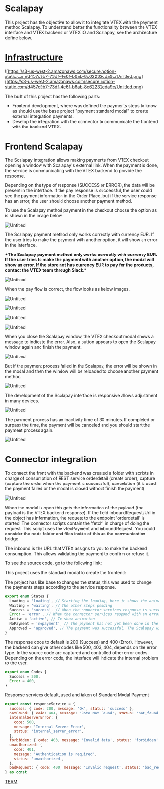 # Scalapay

This project has the objective to allow it to integrate VTEX with the payment method Scalapay.
To understand better the functionality between the VTEX interface and VTEX backend or VTEX IO and Scalapay, see the architecture define below.

# [Infrastructure](https://drive.google.com/file/d/1tUmfQisKNm9cizfguKowkDU-X-bxpg7P/view?usp=sharing)

![https://s3-us-west-2.amazonaws.com/secure.notion-static.com/d457c9b7-73df-4e6f-b6ab-8c62232cda9c/Untitled.png](https://s3-us-west-2.amazonaws.com/secure.notion-static.com/d457c9b7-73df-4e6f-b6ab-8c62232cda9c/Untitled.png)

The built of this project has the following parts:

- Frontend development, where was defined the payments steps to know as should use the base project "payment standard modal" to create external integration payments.
- Develop the integration with the connector to communicate the frontend with the backend VTEX.

# Frontend Scalapay

The Scalapay integration allows making payments from VTEX checkout opening a window with Scalapay's external link. When the payment is done, the service is communicating with the VTEX backend to provide the response.

Depending on the type of response (SUCCESS or ERROR), the data will be present in the interface. If the pay response is successful, the user could see the payment information in the Order Place, but if the service response has an error, the user should choose another payment method.

To use the Scalapay method payment in the checkout choose the option as is shown in the image below

![Untitled](https://s3-us-west-2.amazonaws.com/secure.notion-static.com/53c435bc-306a-4837-9a64-65b3095c8abf/Untitled.png)

The Scalapay payment method only works correctly with currency EUR. If the user tries to make the payment with another option, it will show an error in the interface.

**\*The Scalapay payment method only works correctly with currency EUR. If the user tries to make the payment with another option, the modal will show an error. If the store not has currency EUR to pay for the products, contact the VTEX team through Slack**.\*

![Untitled](https://s3-us-west-2.amazonaws.com/secure.notion-static.com/3a5f4cc2-78cf-4b17-a447-5dbf631b1d7a/Untitled.png)

When the pay flow is correct, the flow looks as below images.

![Untitled](https://s3-us-west-2.amazonaws.com/secure.notion-static.com/a389a28f-1e0b-4549-8e71-f09450f2630d/Untitled.png)

![Untitled](https://s3-us-west-2.amazonaws.com/secure.notion-static.com/0aaaad98-884c-4f5b-bb2e-5b2064bb1597/Untitled.png)

![Untitled](https://s3-us-west-2.amazonaws.com/secure.notion-static.com/5f2cc24b-9b7d-4627-96f4-80b64718048a/Untitled.png)

![Untitled](https://s3-us-west-2.amazonaws.com/secure.notion-static.com/8aca1fd9-04f9-41f2-b893-6658feccee6d/Untitled.png)

When you close the Scalapay window, the VTEX checkout modal shows a message to indicate the error. Also, a button appears to open the Scalapay window again and finish the payment.

![Untitled](https://s3-us-west-2.amazonaws.com/secure.notion-static.com/ec898333-75c9-4208-8e28-4956dda59d50/Untitled.png)

But if the payment process failed in the Scalapay, the error will be shown in the modal and then the window will be reloaded to choose another payment method.

![Untitled](https://s3-us-west-2.amazonaws.com/secure.notion-static.com/de960304-6dbb-4013-bec7-877a281eca8e/Untitled.png)

The development of the Scalapay interface is responsive allows adjustment in many devices.

![Untitled](https://s3-us-west-2.amazonaws.com/secure.notion-static.com/46324cb1-a4be-432a-860f-8e91add5fbb3/Untitled.png)

The payment process has an inactivity time of 30 minutes. If completed or surpass the time, the payment will be canceled and you should start the payment process again.

![Untitled](https://s3-us-west-2.amazonaws.com/secure.notion-static.com/5dddf496-4cdc-47e2-95cb-06d9e5958a9d/Untitled.png)

# Connector integration

To connect the front with the backend was created a folder with scripts in charge of consumption of REST service orderdetail (create order), capture (capture the order when the payment is successful), cancelation (it is used the payment failed or the modal is closed without finish the payment)

![Untitled](https://s3-us-west-2.amazonaws.com/secure.notion-static.com/3f2f27b1-8946-49bd-94aa-d4473713536d/Untitled.png)

When the modal is open this gets the information of the payload (the payload is the VTEX backend response). If the field inboundRequestsUrl in the object has information, the request to the endpoint 'orderdetail' is started. The connector scripts contain the 'fetch' in charge of doing the request. This script uses the vtexPayment and inboundRequest. You could consider the node folder and files inside of this as the communication bridge

The inbound is the URL that VTEX assigns to you to make the backend consumption. This allows validating the payment to confirm or refuse it.

To see the source code, go to the following link:

[](https://github.com/vtex-apps/scalapay-payment)

This project uses the standard modal to create the frontend:

[](https://github.com/vtex-apps/payment-standard-modal)

The project has like base to changes the status, this was used to change the payments steps according to the service response.

```jsx
export enum States {
  Loading = 'loading', // Starting the loading, here it shows the animation
  Waiting = 'waiting', // The other steps pending
  Success = 'success', // When the connector services response is successful
  Error = 'error', // When the connector services respond with an error or request is failed.
  Active = 'active', // To show animation
  NoPayment = 'nopayment', // The payment has not yet been done in the payment Scalapay window.
  Approved = 'approved', // The payment was successful. The Scalapay window will be closed.
}
```

The response code to default is 200 (Success) and 400 (Error). However, the backend can give other codes like 500, 403, 404, depends on the error type. In the source code are captured and controlled other error codes. Depending on the error code, the interface will indicate the internal problem to the user.

```jsx
export enum Codes {
  Success = 200,
  Error = 400,
}
```

Response services default, used and taken of Standard Modal Payment

```jsx
export const responseService = {
  success: { code: 200, message: 'Ok', status: 'success' },
  notFound: { code: 404, message: 'Data Not Found', status: 'not_found' },
  internalServerError: {
    code: 500,
    message: 'Internal Server Error',
    status: 'internal_server_error',
  },
  forbidden: { code: 403, message: 'Invalid data', status: 'forbidden' },
  unauthorized: {
    code: 401,
    message: 'Authentication is required',
    status: 'unauthorized',
  },
  badRequest: { code: 400, message: 'Invalid request', status: 'bad_request' },
} as const
```

[TEAM](https://www.notion.so/f108651bfc0c44b2898bb3a5ce1cd491)
